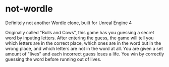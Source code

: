 # not-wordle
Definitely not another Wordle clone, built for Unreal Engine 4

Originally called "Bulls and Cows", this game has you guessing a secret word by inputing letters. After entering the guess, the game will tell you which letters are in the correct place, which ones are in the word but in the wrong place, and which letters are not in the word at all. You are given a set amount of "lives" and each incorrect guess loses a life. You win by correctly guessing the word before running out of lives.
